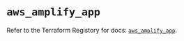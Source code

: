 # `aws_amplify_app`

Refer to the Terraform Registory for docs: [`aws_amplify_app`](https://registry.terraform.io/providers/hashicorp/aws/5.9.0/docs/resources/amplify_app).
